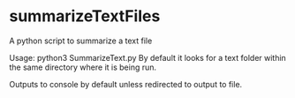 # summarizeTextFiles
A python script to summarize a text file

Usage:
python3 SummarizeText.py
By default it looks for a text folder within the same directory where it is being run.

Outputs to console by default unless redirected to output to file.
